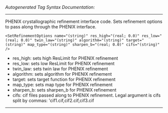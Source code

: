 _Autogenerated Tag Syntax Documentation:_

---
PHENIX crystallographic refinement interface code.  Sets refinement options to pass along through the PHENIX interface.

```
<SetRefinementOptions name="(string)" res_high="(real; 0.0)" res_low="(real; 0.0)" twin_law="(string)" algorithm="(string)" target="(string)" map_type="(string)" sharpen_b="(real; 0.0)" cifs="(string)" />
```

-   res_high: sets high ResLimit for PHENIX refinement
-   res_low: sets low ResLimit for PHENIX refinement
-   twin_law: sets twin law for PHENIX refinement
-   algorithm: sets algorithm for PHENIX refinement
-   target: sets target function for PHENIX refinement
-   map_type: sets map type for PHENIX refinement
-   sharpen_b: sets sharpen_b for PHENIX refinement
-   cifs: cif files passed along to PHENIX refinement.  Legal argument is cifs split by commas: 'cif1.cif,cif2.cif,cif3.cif

---
